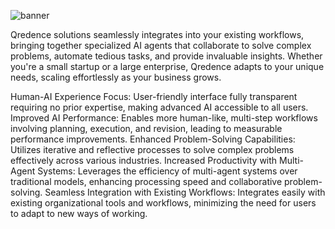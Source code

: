 
![banner](https://github.com/user-attachments/assets/f4474e55-dbfa-471d-8af1-bedf8f1337b2)

Qredence solutions seamlessly integrates into your existing workflows, bringing together specialized AI agents that collaborate to solve complex problems, automate tedious tasks, and provide invaluable insights. Whether you're a small startup or a large enterprise, Qredence adapts to your unique needs, scaling effortlessly as your business grows.

Human-AI Experience Focus: User-friendly interface fully transparent requiring no prior expertise, making advanced AI accessible to all users.
Improved AI Performance: Enables more human-like, multi-step workflows involving planning, execution, and revision, leading to measurable performance improvements.
Enhanced Problem-Solving Capabilities: Utilizes iterative and reflective processes to solve complex problems effectively across various industries.
Increased Productivity with Multi-Agent Systems: Leverages the efficiency of multi-agent systems over traditional models, enhancing processing speed and collaborative problem-solving.
Seamless Integration with Existing Workflows: Integrates easily with existing organizational tools and workflows, minimizing the need for users to adapt to new ways of working.
